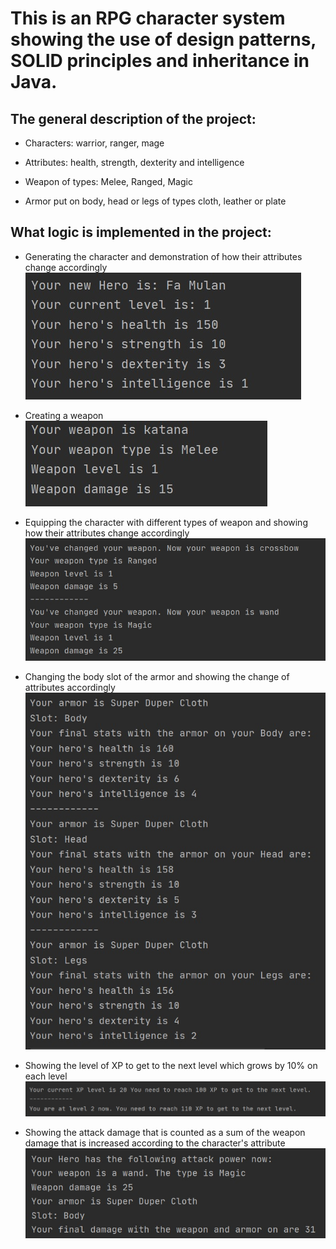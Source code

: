 # This is an RPG character system showing the use of design patterns, SOLID principles and inheritance in Java.

## The general description of the project:

* Characters: warrior, ranger, mage

* Attributes: health, strength, dexterity and intelligence

* Weapon of types: Melee, Ranged, Magic

* Armor put on body, head or legs of types cloth, leather or plate

## What logic is implemented in the project:

* Generating the character and demonstration of how their attributes change accordingly
![screenshot](resources/screenshot1.jpg)

* Creating a weapon
![screenshot](resources/screenshot2.jpg)

* Equipping the character with different types of weapon and showing how their attributes change accordingly
![screenshot](resources/screenshot3.jpg)

* Changing the body slot of the armor and showing the change of attributes accordingly
![screenshot](resources/screenshot4.jpg)

* Showing the level of XP to get to the next level which grows by 10% on each level
![screenshot](resources/screenshot5.jpg)

* Showing the attack damage that is counted as a sum of the weapon damage that is increased according to the character's attribute
![screenshot](resources/screenshot6.jpg)

